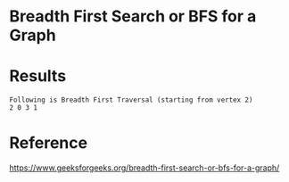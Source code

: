 # Breadth First Search or BFS for a Graph

# Results
```
Following is Breadth First Traversal (starting from vertex 2)
2 0 3 1 
```
# Reference
https://www.geeksforgeeks.org/breadth-first-search-or-bfs-for-a-graph/
